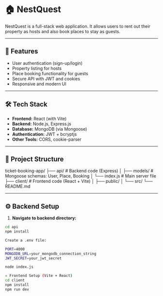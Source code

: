 # 🏠 NestQuest

NestQuest is a full-stack web application. It allows users to rent out their property as hosts and also book places to stay as guests.

---

## 🚀 Features

- User authentication (sign-up/login)
- Property listing for hosts
- Place booking functionality for guests
- Secure API with JWT and cookies
- Responsive and modern UI

---

## 🛠 Tech Stack

- **Frontend:** React (with Vite)
- **Backend:** Node.js, Express.js
- **Database:** MongoDB (via Mongoose)
- **Authentication:** JWT + bcryptjs
- **Other Tools:** CORS, cookie-parser

---

## 📁 Project Structure
ticket-booking-app/
├── api/ # Backend code (Express)
│ ├── models/ # Mongoose schemas: User, Place, Booking
│ └── index.js # Main server file
├── client/ # Frontend code (React + Vite)
│ ├── public/
│ └── src/
└── README.md


---

## ⚙️ Backend Setup

1. **Navigate to backend directory:**

```bash
cd api
npm install

Create a .env file:

PORT=4000
MONGODB_URL=your_mongodb_connection_string
JWT_SECRET=your_jwt_secret

node index.js

⚛️ Frontend Setup (Vite + React)
cd client
npm install
npm run dev



